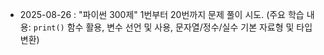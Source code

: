* 2025-08-26 : "파이썬 300제" 1번부터 20번까지 문제 풀이 시도. (주요 학습 내용: `print()` 함수 활용, 변수 선언 및 사용, 문자열/정수/실수 기본 자료형 및 타입 변환)